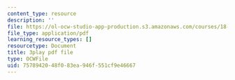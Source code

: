 ```yaml
---
content_type: resource
description: ''
file: https://ol-ocw-studio-app-production.s3.amazonaws.com/courses/18-03sc-differential-equations-fall-2011/7578942048f083ea946f551cf9e46667_vP-oRQqmeg4.pdf
file_type: application/pdf
learning_resource_types: []
resourcetype: Document
title: 3play pdf file
type: OCWFile
uid: 75789420-48f0-83ea-946f-551cf9e46667
---
```

